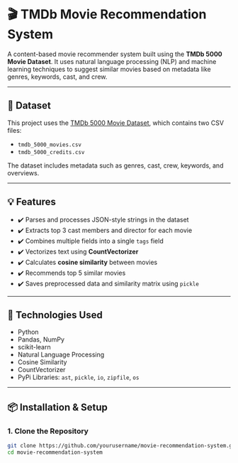 # 🎬 TMDb Movie Recommendation System

A content-based movie recommender system built using the **TMDb 5000 Movie Dataset**. It uses natural language processing (NLP) and machine learning techniques to suggest similar movies based on metadata like genres, keywords, cast, and crew.

---

## 📁 Dataset

This project uses the [TMDb 5000 Movie Dataset](https://www.kaggle.com/datasets/tmdb/tmdb-movie-metadata), which contains two CSV files:

- `tmdb_5000_movies.csv`
- `tmdb_5000_credits.csv`

The dataset includes metadata such as genres, cast, crew, keywords, and overviews.

---

## 💡 Features

- ✔️ Parses and processes JSON-style strings in the dataset
- ✔️ Extracts top 3 cast members and director for each movie
- ✔️ Combines multiple fields into a single `tags` field
- ✔️ Vectorizes text using **CountVectorizer**
- ✔️ Calculates **cosine similarity** between movies
- ✔️ Recommends top 5 similar movies
- ✔️ Saves preprocessed data and similarity matrix using `pickle`

---

## 🔧 Technologies Used

- Python
- Pandas, NumPy
- scikit-learn
- Natural Language Processing
- Cosine Similarity
- CountVectorizer
- PyPi Libraries: `ast`, `pickle`, `io`, `zipfile`, `os`

---

## 📦 Installation & Setup

### 1. Clone the Repository
```bash
git clone https://github.com/yourusername/movie-recommendation-system.git
cd movie-recommendation-system
